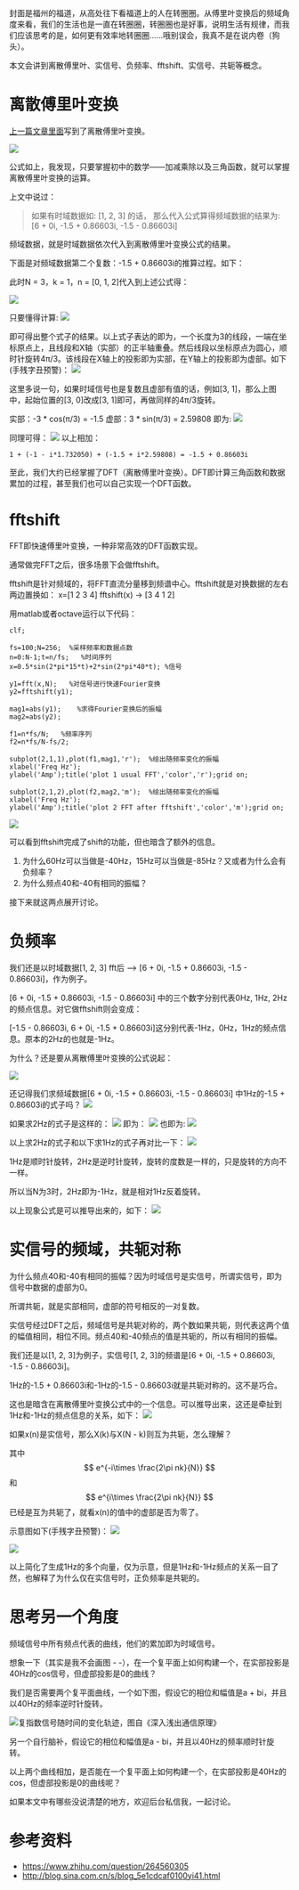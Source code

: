 封面是福州的福道，从高处往下看福道上的人在转圈圈。从傅里叶变换后的频域角度来看，我们的生活也是一直在转圈圈，转圈圈也是好事，说明生活有规律，而我们应该思考的是，如何更有效率地转圈圈……哦别误会，我真不是在说内卷（狗头）。

本文会讲到离散傅里叶、实信号、负频率、fftshift、实信号、共轭等概念。

# 离散傅里叶变换
[上一篇文章里面](https://mp.weixin.qq.com/s?__biz=MzkwNTEyOTI0MA==&mid=2247484260&idx=1&sn=f9f9de84205ae82c01de9d53fcb034f8&chksm=c0fd3f13f78ab6056f01e38d298e933fd2af3289ed5545421fecaa1afaa40b43135de3260f92&mpshare=1&scene=1&srcid=0529C6QpcRCkaTxLvodtk7DW&sharer_sharetime=1622259665393&sharer_shareid=741c39217c916aaf06bf9827e80dbff6&exportkey=AYz5lXCaMZ32GbHM1NDPfFI%3D&pass_ticket=0pPTGUgMTvLjBxvI7JBU6fFfgdFMRlkw16AQu4fOFX%2Fyn7Tuz7qAN1IjqLEBSU3S&wx_header=0#rd)写到了离散傅里叶变换。

![](https://cdn.jsdelivr.net/gh/Binfun/articles/fourier_transform/discrete-fourier-translform.png)

公式如上，我发现，只要掌握初中的数学——加减乘除以及三角函数，就可以掌握离散傅里叶变换的运算。

上文中说过：

> 如果有时域数据如: [1, 2, 3] 的话，
那么代入公式算得频域数据的结果为: 
[6 + 0i, -1.5 + 0.86603i, -1.5 - 0.86603i]

频域数据，就是时域数据依次代入到离散傅里叶变换公式的结果。

下面是对频域数据第二个复数：-1.5 + 0.86603i的推算过程。如下：

此时N = 3，k = 1，n = [0, 1, 2]代入到上述公式得：

![](https://cdn.jsdelivr.net/gh/Binfun/articles/dft_negative_freq/f1.png)

只要懂得计算: 
![](https://cdn.jsdelivr.net/gh/Binfun/articles/dft_negative_freq/f2.png)

即可得出整个式子的结果。以上式子表达的即为，一个长度为3的线段，一端在坐标原点上，且线段和X轴（实部）的正半轴重叠。然后线段以坐标原点为圆心，顺时针旋转4π/3。该线段在X轴上的投影即为实部，在Y轴上的投影即为虚部。如下(手残字丑预警)：
![](https://cdn.jsdelivr.net/gh/Binfun/articles/dft_negative_freq/gram1.jpg)

这里多说一句，如果时域信号也是复数且虚部有值的话，例如[3, 1]，那么上图中，起始位置的[3, 0]改成[3, 1]即可，再做同样的4π/3旋转。

实部：-3 * cos(π/3) = -1.5
虚部：3 * sin(π/3) = 2.59808
即为:
![](https://cdn.jsdelivr.net/gh/Binfun/articles/dft_negative_freq/f3.png)

同理可得：
![](https://cdn.jsdelivr.net/gh/Binfun/articles/dft_negative_freq/f4.png)
以上相加：
```
1 + (-1 - i*1.732050) + (-1.5 + i*2.59808) = -1.5 + 0.86603i
```

至此，我们大约已经掌握了DFT（离散傅里叶变换）。DFT即计算三角函数和数据累加的过程，甚至我们也可以自己实现一个DFT函数。

# fftshift

FFT即快速傅里叶变换，一种非常高效的DFT函数实现。

通常做完FFT之后，很多场景下会做fftshift。

fftshift是针对频域的，将FFT直流分量移到频谱中心。fftshift就是对换数据的左右两边置换如：
x=[1 2 3 4]
fftshift(x) -> [3 4 1 2]

用matlab或者octave运行以下代码：

```
clf;

fs=100;N=256;  %采样频率和数据点数
n=0:N-1;t=n/fs;   %时间序列
x=0.5*sin(2*pi*15*t)+2*sin(2*pi*40*t); %信号

y1=fft(x,N);   %对信号进行快速Fourier变换
y2=fftshift(y1);

mag1=abs(y1);    %求得Fourier变换后的振幅
mag2=abs(y2);    

f1=n*fs/N;   %频率序列
f2=n*fs/N-fs/2;

subplot(2,1,1),plot(f1,mag1,'r');  %绘出随频率变化的振幅
xlabel('Freq Hz');
ylabel('Amp');title('plot 1 usual FFT','color','r');grid on;

subplot(2,1,2),plot(f2,mag2,'m');  %绘出随频率变化的振幅
xlabel('Freq Hz');
ylabel('Amp');title('plot 2 FFT after fftshift','color','m');grid on;
```
![](https://cdn.jsdelivr.net/gh/Binfun/articles/dft_negative_freq/fftshift.png)

可以看到fftshift完成了shift的功能，但也暗含了额外的信息。

1. 为什么60Hz可以当做是-40Hz，15Hz可以当做是-85Hz？又或者为什么会有负频率？
2. 为什么频点40和-40有相同的振幅？

接下来就这两点展开讨论。

# 负频率

我们还是以时域数据[1, 2, 3] fft后 --> [6 + 0i, -1.5 + 0.86603i, -1.5 - 0.86603i]，作为例子。

[6 + 0i, -1.5 + 0.86603i, -1.5 - 0.86603i] 中的三个数字分别代表0Hz, 1Hz, 2Hz的频点信息。对它做fftshift则会变成：

[-1.5 - 0.86603i, 6 + 0i, -1.5 + 0.86603i]这分别代表-1Hz，0Hz，1Hz的频点信息。原本的2Hz的也就是-1Hz。

为什么？还是要从离散傅里叶变换的公式说起：

![](https://cdn.jsdelivr.net/gh/Binfun/articles/fourier_transform/discrete-fourier-translform.png)

还记得我们求频域数据[6 + 0i, -1.5 + 0.86603i, -1.5 - 0.86603i] 中1Hz的-1.5 + 0.86603i的式子吗？
![](https://cdn.jsdelivr.net/gh/Binfun/articles/dft_negative_freq/f5.png)

如果求2Hz的式子是这样的：
![](https://cdn.jsdelivr.net/gh/Binfun/articles/dft_negative_freq/f6.png)
即为：
![](https://cdn.jsdelivr.net/gh/Binfun/articles/dft_negative_freq/f7.png)
也即为:
![](https://cdn.jsdelivr.net/gh/Binfun/articles/dft_negative_freq/f8.png)

以上求2Hz的式子和以下求1Hz的式子再对比一下：
![](https://cdn.jsdelivr.net/gh/Binfun/articles/dft_negative_freq/f9.png)

1Hz是顺时针旋转，2Hz是逆时针旋转，旋转的度数是一样的，只是旋转的方向不一样。

所以当N为3时，2Hz即为-1Hz，就是相对1Hz反着旋转。

以上现象公式是可以推导出来的，如下：
![](https://cdn.jsdelivr.net/gh/Binfun/articles/dft_negative_freq/tuidao.png)

# 实信号的频域，共轭对称

为什么频点40和-40有相同的振幅？因为时域信号是实信号，所谓实信号，即为信号中数据的虚部为0。

所谓共轭，就是实部相同，虚部的符号相反的一对复数。

实信号经过DFT之后，频域信号是共轭对称的，两个数如果共轭，则代表这两个值的幅值相同，相位不同。频点40和-40频点的值是共轭的，所以有相同的振幅。

我们还是以[1, 2, 3]为例子，实信号[1, 2, 3]的频谱是[6 + 0i, -1.5 + 0.86603i, -1.5 - 0.86603i]。

1Hz的-1.5 + 0.86603i和-1Hz的-1.5 - 0.86603i就是共轭对称的。这不是巧合。

这也是暗含在离散傅里叶变换公式中的一个信息。可以推导出来，这还是牵扯到1Hz和-1Hz的频点信息的关系，如下：
![](https://cdn.jsdelivr.net/gh/Binfun/articles/dft_negative_freq/tuidao2.png)

如果x(n)是实信号，那么X(k)与X(N - k)则互为共轭，怎么理解？

其中 $$ e^{-i\times \frac{2\pi nk}{N}}  $$ 和 $$ e^{i\times \frac{2\pi nk}{N}}  $$ 已经是互为共轭了，就看x(n)的值中的虚部是否为零了。

示意图如下(手残字丑预警)：
![](https://cdn.jsdelivr.net/gh/Binfun/articles/dft_negative_freq/gram2.jpg)

![](https://cdn.jsdelivr.net/gh/Binfun/articles/dft_negative_freq/gram3.jpg)

以上简化了生成1Hz的多个向量，仅为示意，但是1Hz和-1Hz频点的关系一目了然，也解释了为什么仅在实信号时，正负频率是共轭的。

# 思考另一个角度

频域信号中所有频点代表的曲线，他们的累加即为时域信号。

想象一下（其实是我不会画图 - -），在一个复平面上如何构建一个，在实部投影是40Hz的cos信号，但虚部投影是0的曲线？

我们是否需要两个复平面曲线，一个如下图，假设它的相位和幅值是a + bi，并且以40Hz的频率逆时针旋转。

![复指数信号随时间的变化轨迹，图自《深入浅出通信原理》](https://cdn.jsdelivr.net/gh/Binfun/articles/fourier_transform/complex-sin.jpg)

另一个自行脑补，假设它的相位和幅值是a - bi，并且以40Hz的频率顺时针旋转。

以上两个曲线相加，是否能在一个复平面上如何构建一个，在实部投影是40Hz的cos，但虚部投影是0的曲线呢？

如果本文中有哪些没说清楚的地方，欢迎后台私信我，一起讨论。

# 参考资料
- https://www.zhihu.com/question/264560305
- http://blog.sina.com.cn/s/blog_5e1cdcaf0100yi41.html
